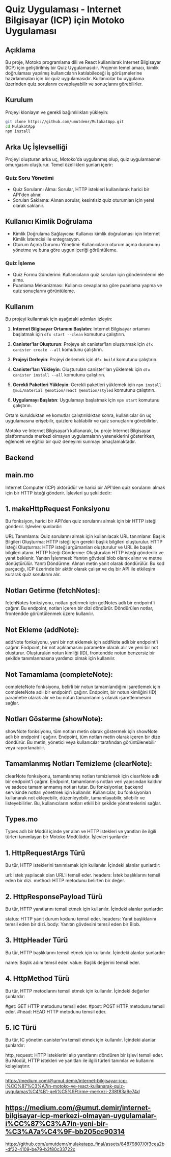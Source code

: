 
# Quiz Uygulaması - Internet Bilgisayar (ICP) için Motoko Uygulaması

## Açıklama
Bu proje, Motoko programlama dili ve React kullanılarak Internet Bilgisayar (ICP) için geliştirilmiş bir Quiz Uygulamasıdır.
Projenin temel amacı, kimlik doğrulaması yapılmış kullanıcıların katılabileceği 
iş görüşmelerine hazırlanmaları için bir quiz uygulamasıdır.
Kullanıcılar bu uygulama üzerinden quiz sorularını cevaplayabilir ve sonuçlarını görebilirler. 

## Kurulum

Projeyi klonlayın ve gerekli bağımlılıkları yükleyin:

```bash
git clone https://github.com/umutdemr/MulakatApp.git
cd MulakatApp
npm install
```
## Arka Uç İşlevselliği
Projeyi oluşturan arka uç, Motoko'da uygulanmış olup, quiz uygulamasının omurgasını oluşturur. Temel özellikleri şunları içerir:

### Quiz Soru Yönetimi
- Quiz Sorularını Alma: Sorular, HTTP istekleri kullanılarak harici bir API'den alınır.
- Soruları Saklama: Alınan sorular, kesintisiz quiz oturumları için yerel olarak saklanır.

## Kullanıcı Kimlik Doğrulama
- Kimlik Doğrulama Sağlayıcısı: Kullanıcı kimlik doğrulaması için Internet Kimlik İstemcisi ile entegrasyon.
- Oturum Açma Durumu Yönetimi: Kullanıcıların oturum açma durumunu yönetme ve buna göre uygun içeriği görüntüleme.

### Quiz İşleme
- Quiz Formu Gönderimi: Kullanıcıların quiz soruları için gönderimlerini ele alma.
- Puanlama Mekanizması: Kullanıcı cevaplarına göre puanlama yapma ve quiz sonuçlarını görüntüleme.

## Kullanım
Bu projeyi kullanmak için aşağıdaki adımları izleyin:

1. **Internet Bilgisayar Ortamını Başlatın**: Internet Bilgisayar ortamını başlatmak için `dfx start --clean` komutunu çalıştırın.

2. **Canister'lar Oluşturun**: Projeye ait canister'ları oluşturmak için `dfx canister create --all` komutunu çalıştırın.

3. **Projeyi Derleyin**: Projeyi derlemek için `dfx build` komutunu çalıştırın.

4. **Canister'ları Yükleyin**: Oluşturulan canister'ları yüklemek için `dfx canister install --all` komutunu çalıştırın.

5. **Gerekli Paketleri Yükleyin**: Gerekli paketleri yüklemek için `npm install @mui/material @emotion/react @emotion/styled` komutunu çalıştırın.

6. **Uygulamayı Başlatın**: Uygulamayı başlatmak için `npm start` komutunu çalıştırın.

Ortam kurulduktan ve komutlar çalıştırıldıktan sonra, kullanıcılar ön uç uygulamasına erişebilir, quizlere katılabilir ve quiz sonuçlarını görebilirler.

Motoko ve Internet Bilgisayar'ı kullanarak, bu proje Internet Bilgisayar platformunda merkezi olmayan uygulamaların yeteneklerini gösterirken, eğlenceli ve eğitici bir quiz deneyimi sunmayı amaçlamaktadır.


## Backend

## main.mo 

Internet Computer (ICP) aktörüdür ve harici bir API'den quiz sorularını almak için bir HTTP isteği gönderir. İşlevleri şu şekildedir:
## 1. makeHttpRequest Fonksiyonu
Bu fonksiyon, harici bir API'den quiz sorularını almak için bir HTTP isteği gönderir. İşlevleri şunlardır:

URL Tanımlama: Quiz sorularını almak için kullanılacak URL tanımlanır.
Başlık Bilgileri Oluşturma: HTTP isteği için gerekli başlık bilgileri oluşturulur.
HTTP İsteği Oluşturma: HTTP isteği argümanları oluşturulur ve URL ile başlık bilgileri atanır.
HTTP İsteği Gönderme: Oluşturulan HTTP isteği gönderilir ve yanıt beklenir.
Yanıtın İşlenmesi: Yanıtın gövdesi blob olarak alınır ve metne dönüştürülür.
Yanıtı Döndürme: Alınan metin yanıt olarak döndürülür.
Bu kod parçacığı, ICP üzerinde bir aktör olarak çalışır ve dış bir API ile etkileşim kurarak quiz sorularını alır.

## Notları Getirme (fetchNotes):

fetchNotes fonksiyonu, notları getirmek için getNotes adlı bir endpoint'i çağırır.
Bu endpoint, notları içeren bir dizi döndürür.
Döndürülen notlar, frontendde görüntülenmek üzere kullanılır.

## Not Ekleme (addNote):

addNote fonksiyonu, yeni bir not eklemek için addNote adlı bir endpoint'i çağırır.
Endpoint, bir not açıklamasını parametre olarak alır ve yeni bir not oluşturur.
Oluşturulan notun kimliği (ID), frontendde notun benzersiz bir şekilde tanımlanmasına yardımcı olmak için kullanılır.

## Not Tamamlama (completeNote):

completeNote fonksiyonu, belirli bir notun tamamlandığını işaretlemek için completeNote adlı bir endpoint'i çağırır.
Endpoint, bir notun kimliğini (ID) parametre olarak alır ve bu notun tamamlanmış olarak işaretlenmesini sağlar.

## Notları Gösterme (showNote):

showNote fonksiyonu, tüm notları metin olarak göstermek için showNote adlı bir endpoint'i çağırır.
Endpoint, tüm notları metin olarak içeren bir dize döndürür.
Bu metin, yönetici veya kullanıcılar tarafından görüntülenebilir veya raporlanabilir.

## Tamamlanmış Notları Temizleme (clearNote):

clearNote fonksiyonu, tamamlanmış notları temizlemek için clearNote adlı bir endpoint'i çağırır.
Endpoint, tamamlanmış notları veri yapısından kaldırır ve sadece tamamlanmamış notları tutar.
Bu fonksiyonlar, backend servisinde notları yönetmek için kullanılır. Kullanıcılar, bu fonksiyonları kullanarak not ekleyebilir, düzenleyebilir, tamamlayabilir, silebilir ve listeyebilirler. Bu, kullanıcıların notları etkili bir şekilde yönetmelerini sağlar.

## Types.mo

Types adlı bir Modül içinde yer alan ve HTTP istekleri ve yanıtları ile ilgili türleri tanımlayan bir Motoko Modülüdür. İşlevleri şunlardır:
##  1. HttpRequestArgs Türü
Bu tür, HTTP isteklerini tanımlamak için kullanılır. İçindeki alanlar şunlardır:

url: İstek yapılacak olan URL'i temsil eder.
headers: İstek başlıklarını temsil eden bir dizi.
method: HTTP metodunu belirten bir değer.
## 2. HttpResponsePayload Türü
Bu tür, HTTP yanıtlarını temsil etmek için kullanılır. İçindeki alanlar şunlardır:

status: HTTP yanıt durum kodunu temsil eder.
headers: Yanıt başlıklarını temsil eden bir dizi.
body: Yanıtın gövdesini temsil eden bir Blob.
## 3. HttpHeader Türü
Bu tür, HTTP başlıklarını temsil etmek için kullanılır. İçindeki alanlar şunlardır:

name: Başlık adını temsil eder.
value: Başlık değerini temsil eder.
## 4. HttpMethod Türü
Bu tür, HTTP metodlarını temsil etmek için kullanılır. İçindeki değerler şunlardır:

#get: GET HTTP metodunu temsil eder.
#post: POST HTTP metodunu temsil eder.
#head: HEAD HTTP metodunu temsil eder.
## 5. IC Türü
Bu tür, IC yönetim canister'ını temsil etmek için kullanılır. İçindeki alanlar şunlardır:

http_request: HTTP isteklerini alıp yanıtlarını döndüren bir işlevi temsil eder.
Bu Modül, HTTP istekleri ve yanıtları ile ilgili türleri tanımlar ve kullanımı kolaylaştırır.

-----------------------------------------------------------------------------------------------
https://medium.com/@umut.demir/internet-bilgisayar-icp-i%CC%87%C3%A7in-motoko-ve-react-kullanarak-quiz-uygulamas%C4%B1-geli%C5%9Ftirme-merkezi-238f83a9e74d

https://medium.com/@umut.demir/internet-bilgisayar-icp-merkezi-olmayan-uygulamalar-i%CC%87%C3%A7in-yeni-bir-%C3%A7a%C4%9F-bb205cc90314
-----------------------------------------------------------------------------------------------



https://github.com/umutdemr/mulakatapp_final/assets/84879807/0f3cea2b-df32-4109-be79-b3f80c33722c







